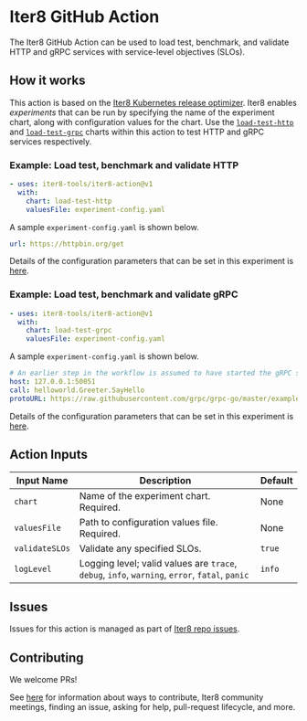 # Iter8 GitHub Action

The Iter8 GitHub Action can be used to load test, benchmark, and validate HTTP and gRPC services with service-level objectives (SLOs). 

## How it works
This action is based on the [Iter8 Kubernetes release optimizer](https://iter8.tools). Iter8 enables *experiments* that can be run by specifying the name of the experiment chart, along with configuration values for the chart. Use the [`load-test-http`](https://iter8.tools/0.9/tutorials/load-test-http/basicusage/) and [`load-test-grpc`](https://iter8.tools/0.9/tutorials/load-test-grpc/basicusage/) charts within this action to test HTTP and gRPC services respectively.

### Example: Load test, benchmark and validate HTTP
``` yaml
- uses: iter8-tools/iter8-action@v1
  with:
    chart: load-test-http
    valuesFile: experiment-config.yaml
```

A sample `experiment-config.yaml` is shown below. 
```yaml
url: https://httpbin.org/get
```

Details of the configuration parameters that can be set in this experiment is [here](https://iter8.tools/0.9/tutorials/load-test-http/basicusage/).

### Example: Load test, benchmark and validate gRPC
``` yaml
- uses: iter8-tools/iter8-action@v1
  with:
    chart: load-test-grpc
    valuesFile: experiment-config.yaml
```

A sample `experiment-config.yaml` is shown below. 
```yaml
# An earlier step in the workflow is assumed to have started the gRPC service
host: 127.0.0.1:50051
call: helloworld.Greeter.SayHello
protoURL: https://raw.githubusercontent.com/grpc/grpc-go/master/examples/helloworld/helloworld/helloworld.proto
```

Details of the configuration parameters that can be set in this experiment is [here](https://iter8.tools/0.9/tutorials/load-test-grpc/basicusage/).


## Action Inputs

| Input Name | Description | Default |
| ---------- | ----------- | ------- |
| `chart` | Name of the experiment chart. Required. | None |
| `valuesFile` | Path to configuration values file. Required. | None |
| `validateSLOs` | Validate any specified SLOs. | `true` |
| `logLevel` | Logging level; valid values are `trace`, `debug`, `info`, `warning`, `error`, `fatal`, `panic` | `info` |

## Issues
Issues for this action is managed as part of [Iter8 repo issues](https://github.com/iter8-tools/iter8).

## Contributing
We welcome PRs!

See [here](CONTRIBUTING.md) for information about ways to contribute, Iter8 community meetings, finding an issue, asking for help, pull-request lifecycle, and more.
